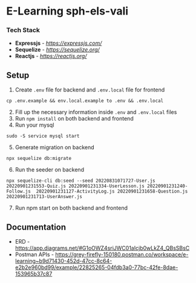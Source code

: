 # E-Learning sph-els-vali

### Tech Stack

- **Expressjs** - _https://expressjs.com/_
- **Sequelize** - _https://sequelize.org/_
- **Reactjs** - _https://reactjs.org/_

## Setup

1. Create `.env` file for backend and `.env.local` file for frontend

```
cp .env.example && env.local.example to .env && .env.local
```

2. Fill up the necessary information inside `.env` and `.env.local` files
3. Run `npm install` on both backend and frontend
4. Run your mysql

```
sudo -S service mysql start
```

5. Generate migration on backend

```
npx sequelize db:migrate
```

6. Run the seeder on backend

```
npx sequelize-cli db:seed --seed 20220831071727-User.js  20220901231553-Quiz.js 20220901231334-UserLesson.js 20220901231240-Follow.js  20220901231127-ActivityLog.js 20220901231658-Question.js 20220901231713-UserAnswer.js
```

7. Run npm start on both backend and frontend

## Documentation

- ERD - https://app.diagrams.net/#G1oOWZ4sriJWC01aIcjb0wLkZ4_QBsSBsC
- Postman APIs - https://grey-firefly-150180.postman.co/workspace/e-learning~b9d71430-452d-47cc-8c64-e2b2e960bd99/example/22825265-04fdb3a0-77bc-42fe-8dae-153965b37c87
